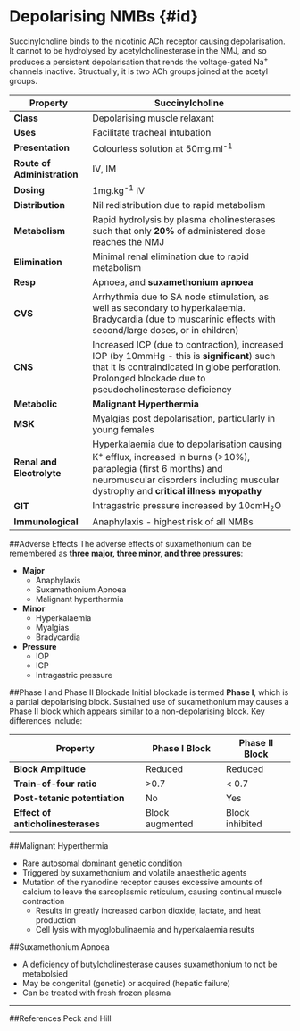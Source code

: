 # Depolarising NMBs {#id}

Succinylcholine binds to the nicotinic ACh receptor causing depolarisation. It cannot to be hydrolysed by acetylcholinesterase in the NMJ, and so produces a persistent depolarisation that rends the voltage-gated Na<sup>+</sup> channels inactive. Structually, it is two ACh groups joined at the acetyl groups.

|Property|Succinylcholine
|--|--|
|**Class**|Depolarising muscle relaxant
|**Uses**|Facilitate tracheal intubation
|**Presentation**|Colourless solution at 50mg.ml<sup>-1</sup>
|**Route of Administration**|IV, IM
|**Dosing**|1mg.kg<sup>-1</sup> IV
|**Distribution**|Nil redistribution due to rapid metabolism
|**Metabolism**|Rapid hydrolysis by plasma cholinesterases such that only **20%** of administered dose reaches the NMJ
|**Elimination**|Minimal renal elimination due to rapid metabolism
|**Resp**|Apnoea, and **suxamethonium apnoea**
|**CVS**|Arrhythmia due to SA node stimulation, as well as secondary to hyperkalaemia. Bradycardia (due to muscarinic effects with second/large doses, or in children)
|**CNS**|Increased ICP (due to contraction), increased IOP (by 10mmHg - this is **significant**) such that it is contraindicated in globe perforation. Prolonged blockade due to pseudocholinesterase deficiency
|**Metabolic**|**Malignant Hyperthermia**
|**MSK**|Myalgias post depolarisation, particularly in young females
|**Renal and Electrolyte**|Hyperkalaemia due to depolarisation causing K<sup>+</sup> efflux, increased in burns (>10%), paraplegia (first 6 months) and neuromuscular disorders including muscular dystrophy and **critical illness myopathy**
|**GIT**|Intragastric pressure increased by 10cmH<sub>2</sub>O
|**Immunological**|Anaphylaxis - highest risk of all NMBs

##Adverse Effects
The adverse effects of suxamethonium can be remembered as **three major, three minor, and three pressures**:
  * **Major**
    * Anaphylaxis
    * Suxamethonium Apnoea
    * Malignant hyperthermia
  * **Minor**
    * Hyperkalaemia
    * Myalgias
    * Bradycardia
  * **Pressure**
    * IOP
    * ICP
    * Intragastric pressure

##Phase I and Phase II Blockade
Initial blockade is termed **Phase I**, which is a partial depolarising block. Sustained use of suxamethonium may causes a Phase II block which appears similar to a non-depolarising block. Key differences include:

|Property|Phase I Block|Phase II Block
|--|--|--|
|**Block Amplitude**|Reduced|Reduced|
|**Train-of-four ratio**| >0.7|< 0.7
|**Post-tetanic potentiation**|No|Yes
|**Effect of anticholinesterases**|Block augmented|Block inhibited

##Malignant Hyperthermia
* Rare autosomal dominant genetic condition
* Triggered by suxamethonium and volatile anaesthetic agents
* Mutation of the ryanodine receptor causes excessive amounts of calcium to leave the sarcoplasmic reticulum, causing continual muscle contraction
  * Results in greatly increased carbon dioxide, lactate, and heat production
  * Cell lysis with myoglobulinaemia and hyperkalaemia results

##Suxamethonium Apnoea
* A deficiency of butylcholinesterase causes suxamethonium to not be metabolsied
* May be congenital (genetic) or acquired (hepatic failure)
* Can be treated with fresh frozen plasma
---
##References
Peck and Hill